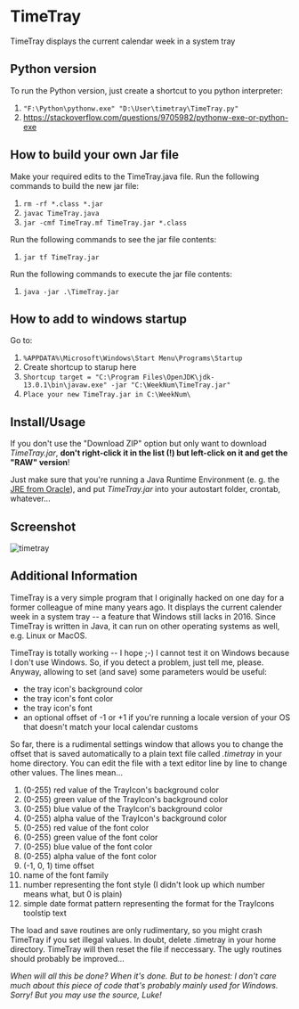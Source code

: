 # TimeTray
TimeTray displays the current calendar week in a system tray


## Python version

To run the Python version, just create a shortcut to you python interpreter:
1. `"F:\Python\pythonw.exe" "D:\User\timetray\TimeTray.py"`
1. https://stackoverflow.com/questions/9705982/pythonw-exe-or-python-exe


## How to build your own Jar file
Make your required edits to the TimeTray.java file.
Run the following commands to build the new jar file:
1. `rm -rf *.class *.jar`
1. `javac TimeTray.java`
1. `jar -cmf TimeTray.mf TimeTray.jar *.class`

Run the following commands to see the jar file contents:
1. `jar tf TimeTray.jar`

Run the following commands to execute the jar file contents:
1. `java -jar .\TimeTray.jar`


## How to add to windows startup
Go to:
1. `%APPDATA%\Microsoft\Windows\Start Menu\Programs\Startup`
1. Create shortcup to starup here
1. `Shortcup target = "C:\Program Files\OpenJDK\jdk-13.0.1\bin\javaw.exe" -jar "C:\WeekNum\TimeTray.jar"`
1. `Place your new TimeTray.jar in C:\WeekNum\`


## Install/Usage

If you don't use the "Download ZIP" option but only want to download _TimeTray.jar_, **don't right-click it in the list (!) but left-click on it and get the "RAW" version**!

Just make sure that you're running a Java Runtime Environment (e. g. the [JRE from Oracle](http://www.java.com/en/download/ "Oracle")), and put _TimeTray.jar_ into your autostart folder, crontab, whatever...


## Screenshot
![timetray](https://github.com/otacke/timetray/blob/master/timetray.png "timetray")


## Additional Information
TimeTray is a very simple program that I originally hacked on one day for a former colleague of mine many years ago. It displays the current calender week in a system tray -- a feature that Windows still lacks in 2016. Since TimeTray is written in Java, it can run on other operating systems as well, e.g. Linux or MacOS.

TimeTray is totally working -- I hope ;-) I cannot test it on Windows because I don't use Windows. So, if you detect a problem, just tell me, please. Anyway, allowing to set (and save) some parameters would be useful:

* the tray icon's background color
* the tray icon's font color
* the tray icon's font
* an optional offset of -1 or +1 if you're running a locale version of your OS that doesn't match your local calendar customs

So far, there is a rudimental settings window that allows you to change the offset that is saved automatically to a plain text file called _.timetray_ in your home directory. You can edit the file with a text editor line by line to change other values. The lines mean...

1. (0-255) red value of the TrayIcon's background color
2. (0-255) green value of the TrayIcon's background color
3. (0-255) blue value of the TrayIcon's background color
4. (0-255) alpha value of the TrayIcon's background color
5. (0-255) red value of the font color
6. (0-255) green value of the font color
7. (0-255) blue value of the font color
8. (0-255) alpha value of the font color
9. (-1, 0, 1) time offset
10. name of the font family
11. number representing the font style (I didn't look up which number means what, but 0 is plain)
12. simple date format pattern representing the format for the TrayIcons toolstip text

The load and save routines are only rudimentary, so you might crash TimeTray if you set illegal values. In doubt, delete .timetray in your home directory. TimeTray will then reset the file if neccessary. The ugly routines should probably be improved...

_When will all this be done? When it's done. But to be honest: I don't care much about this piece of code that's probably mainly used for Windows. Sorry! But you may use the source, Luke!_

